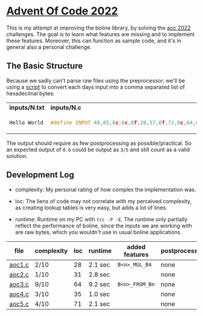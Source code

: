 # [Advent Of Code 2022](https://adventofcode.com/2022)

This is my attempt at improving the boline library, by solving the [aoc 2022](https://adventofcode.com/2022) challenges.
The goal is to learn what features are missing and to implement these features.
Moreover, this can function as sample code, and it's in general also a personal challenge.


## The Basic Structure

Because we sadly can't parse raw files using the preprocessor, we'll be using a [script](inputs/convert.sh) to convert each days input into a comma separated list of hexadecimal bytes:

<table>
<tr><td><b>inputs/N.txt</b></td><td><b>inputs/N.c</b></td></tr>
<tr><td>

```c
Hello World
```

</td><td>

```c
#define INPUT 48,65,6c,6c,6f,20,57,6f,72,6c,64,0a
```

</td></tr></table>

The output should require as few postprocessing as possible/practical.
So an expected output of `0.6` could be output as `3/5` and still count as a valid solution.



## Development Log


* complexity:
  My personal rating of how complex the implementation was.

* loc:
  The liens of code may not correlate with my perceived complexity, as creating lookup tables is very easy, but adds a lot of lines.

* runtime:
  Runtime on my PC with `tcc -P -E`. The runtime only partially reflect the performance of boline, since the inputs we are working with are raw bytes, which you wouldn't use in usual boline applications.


| file             | complexity | loc | runtime | added features | postprocessing | godbolt |
| ----             | ---------- | --- | ------- | -------------- | -------------- | ------- |
| [aoc1.c](aoc1.c) | 2/10       | 28  | 2.1 sec | `B<n>_MUL_B4`  | none           |         |
| [aoc2.c](aoc2.c) | 1/10       | 31  | 2.8 sec |                | none           |         |
| [aoc3.c](aoc3.c) | 9/10       | 64  | 9.2 sec | `B<n>_FROM_Bn` | none           |         |
| [aoc4.c](aoc4.c) | 3/10       | 35  | 1.0 sec |                | none           |         |
| [aoc5.c](aoc5.c) | 4/10       | 71  | 2.1 sec |                | none           |         |

